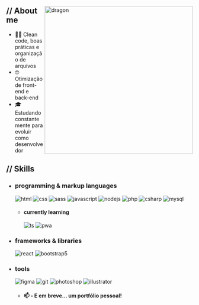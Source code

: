   <p align="center"><!-- Optional banner goes here--> </p>
<div>
<img align="right" width="400" alt="dragon" src="https://i.pinimg.com/originals/5f/29/30/5f293030b863a0c6f927959f7c57d3bc.jpg">
<h2> // About me </h2>
<ul>
<li>👨‍💻 Clean code, boas práticas e organização de arquivos</li>
<li>🤓 Otimização de front-end e back-end</li>
<li>🎓 Estudando constantemente para evoluir como desenvolvedor</li>
</ul>
<h2>  // Skills  </h2>
<ul>
<li>
<h3> programming &amp; markup languages </h3>
  <img src="https://img.shields.io/badge/HTML5-E34F26?style=for-the-badge&logo=html5&logoColor=white" alt="html">
  <img src="https://img.shields.io/badge/CSS3-1572B6?style=for-the-badge&logo=css3&logoColor=white" alt="css">
  <img src="https://img.shields.io/badge/SASS-CC6699?style=for-the-badge&logo=sass&logoColor=white" alt="sass">
  <img src="https://img.shields.io/badge/JavaScript-111111?style=for-the-badge&logo=javascript&logoColor=F7DF1E" alt="javascript">
  <img src="https://img.shields.io/badge/Node.js-339933?style=for-the-badge&logo=nodedotjs&logoColor=white" alt="nodejs">
  <img src="https://img.shields.io/badge/PHP-777BB4?style=for-the-badge&logo=php&logoColor=white" alt="php">
  <img src="https://img.shields.io/badge/CSharp-239120?style=for-the-badge&logo=csharp&logoColor=white" alt="csharp">
  <img src="https://img.shields.io/badge/MySQL-4479A1?style=for-the-badge&logo=mysql&logoColor=white" alt="mysql">
<ul>
<li>
<h4> currently learning </h4>
<img src="https://img.shields.io/badge/TypeScript-007ACC?style=for-the-badge&amp;logo=typescript&amp;logoColor=white" alt="ts">
<img src="https://img.shields.io/badge/PWA-5A0FC8?style=for-the-badge&logo=pwa&logoColor=white" alt="pwa">
</li>
</ul>
</li>
<li>
<h3>  frameworks &amp; libraries </h3>
<img src="https://img.shields.io/badge/react-%2320232a.svg?style=for-the-badge&amp;logo=react&amp;logoColor=%2361DAFB" alt="react">
<img src="https://img.shields.io/badge/next.js-000000?style=for-the-badge&amp;logo=nextdotjs&amp;logoColor=white" alt="bootstrap5">
</li>
<li>
<h3> tools </h3>
  <img src="https://img.shields.io/badge/figma-7434a4?style=for-the-badge&amp;logo=figma&amp;logoColor=white" alt="figma">
  <img src="https://img.shields.io/badge/git-%23F05033.svg?style=for-the-badge&amp;logo=git&amp;logoColor=white" alt="git">
<img src="https://img.shields.io/badge/adobe%20photoshop-001E36.svg?style=for-the-badge&amp;logo=adobe%20photoshop&amp;logoColor=" alt="photoshop">
<img src="https://img.shields.io/badge/adobe%20illustrator-3c240c.svg?style=for-the-badge&amp;logo=adobe%20illustrator&amp;logoColor=f8a829" alt="illustrator">
<ul>
<li>
<h4> 📫 - E em breve... um portfólio pessoal! </h4> 
</li>
</ul>
</li>
</ul>
